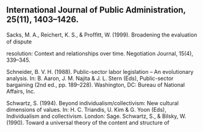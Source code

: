## International Journal of Public Administration, 25(11), 1403–1426.

Sacks, M. A., Reichert, K. S., & Profﬁtt, W. (1999). Broadening the evaluation of dispute

resolution: Context and relationships over time. Negotiation Journal, 15(4), 339–345.

Schneider, B. V. H. (1988). Public-sector labor legislation – An evolutionary analysis. In: B. Aaron, J. M. Najita & J. L. Stern (Eds), Public-sector bargaining (2nd ed., pp. 189–228). Washington, DC: Bureau of National Affairs, Inc.

Schwartz, S. (1994). Beyond individualism/collectivism: New cultural dimensions of values. In: H. C. Triandis, U. Kim & G. Yoon (Eds), Individualism and collectivism. London: Sage. Schwartz, S., & Bilsky, W. (1990). Toward a universal theory of the content and structure of